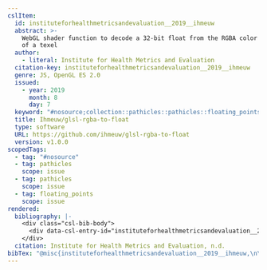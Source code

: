 ```yaml
---
cslItem:
  id: instituteforhealthmetricsandevaluation__2019__ihmeuw
  abstract: >-
    WebGL shader function to decode a 32-bit float from the RGBA color channels
    of a texel
  author:
    - literal: Institute for Health Metrics and Evaluation
  citation-key: instituteforhealthmetricsandevaluation__2019__ihmeuw
  genre: JS, OpenGL ES 2.0
  issued:
    - year: 2019
      month: 8
      day: 7
  keyword: "#nosource;collection::pathicles::pathicles::floating_points"
  title: Ihmeuw/glsl-rgba-to-float
  type: software
  URL: https://github.com/ihmeuw/glsl-rgba-to-float
  version: v1.0.0
scopedTags:
  - tag: "#nosource"
  - tag: pathicles
    scope: issue
  - tag: pathicles
    scope: issue
  - tag: floating_points
    scope: issue
rendered:
  bibliography: |-
    <div class="csl-bib-body">
      <div data-csl-entry-id="instituteforhealthmetricsandevaluation__2019__ihmeuw" class="csl-entry">Institute for Health Metrics and Evaluation. n.d.. <i>Ihmeuw/glsl-rgba-to-float</i> (v1.0.0) [JS, OpenGL ES 2.0]. https://github.com/ihmeuw/glsl-rgba-to-float</div>
    </div>
  citation: Institute for Health Metrics and Evaluation, n.d.
bibTex: "@misc{instituteforhealthmetricsandevaluation__2019__ihmeuw,\n\tauthor = {{Institute for Health Metrics and Evaluation}},\n\ttitle = {Ihmeuw/glsl-rgba-to-float},\n\ttype = {JS, {OpenGL} {ES} 2.0},\n\thowpublished = {https://github.com/ihmeuw/glsl-rgba-to-float},\n}\n\n"
---
```


